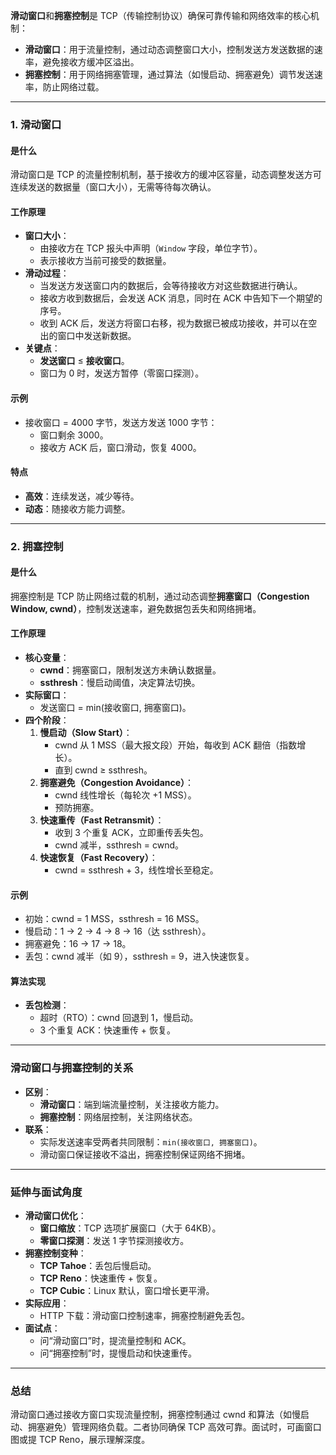 
**滑动窗口**和**拥塞控制**是 TCP（传输控制协议）确保可靠传输和网络效率的核心机制：
- **滑动窗口**：用于流量控制，通过动态调整窗口大小，控制发送方发送数据的速率，避免接收方缓冲区溢出。
- **拥塞控制**：用于网络拥塞管理，通过算法（如慢启动、拥塞避免）调节发送速率，防止网络过载。

---

### 1. 滑动窗口
#### 是什么
滑动窗口是 TCP 的流量控制机制，基于接收方的缓冲区容量，动态调整发送方可连续发送的数据量（窗口大小），无需等待每次确认。

#### 工作原理
- **窗口大小**：
  - 由接收方在 TCP 报头中声明（`Window` 字段，单位字节）。
  - 表示接收方当前可接受的数据量。
- **滑动过程**：
	- 当发送方发送窗口内的数据后，会等待接收方对这些数据进行确认。
	- 接收方收到数据后，会发送 ACK 消息，同时在 ACK 中告知下一个期望的序号。
	- 收到 ACK 后，发送方将窗口右移，视为数据已被成功接收，并可以在空出的窗口中发送新数据。
- **关键点**：
  - **发送窗口** ≤ **接收窗口**。
  - 窗口为 0 时，发送方暂停（零窗口探测）。

#### 示例
- 接收窗口 = 4000 字节，发送方发送 1000 字节：
  - 窗口剩余 3000。
  - 接收方 ACK 后，窗口滑动，恢复 4000。

#### 特点
- **高效**：连续发送，减少等待。
- **动态**：随接收方能力调整。

---

### 2. 拥塞控制
#### 是什么
拥塞控制是 TCP 防止网络过载的机制，通过动态调整**拥塞窗口（Congestion Window, cwnd）**，控制发送速率，避免数据包丢失和网络拥堵。

#### 工作原理
- **核心变量**：
  - **cwnd**：拥塞窗口，限制发送方未确认数据量。
  - **ssthresh**：慢启动阈值，决定算法切换。
- **实际窗口**：
  - 发送窗口 = min(接收窗口, 拥塞窗口)。
- **四个阶段**：
  1. **慢启动（Slow Start）**：
     - cwnd 从 1 MSS（最大报文段）开始，每收到 ACK 翻倍（指数增长）。
     - 直到 cwnd ≥ ssthresh。
  2. **拥塞避免（Congestion Avoidance）**：
     - cwnd 线性增长（每轮次 +1 MSS）。
     - 预防拥塞。
  3. **快速重传（Fast Retransmit）**：
     - 收到 3 个重复 ACK，立即重传丢失包。
     - cwnd 减半，ssthresh = cwnd。
  4. **快速恢复（Fast Recovery）**：
     - cwnd = ssthresh + 3，线性增长至稳定。

#### 示例
- 初始：cwnd = 1 MSS，ssthresh = 16 MSS。
- 慢启动：1 -> 2 -> 4 -> 8 -> 16（达 ssthresh）。
- 拥塞避免：16 -> 17 -> 18。
- 丢包：cwnd 减半（如 9），ssthresh = 9，进入快速恢复。

#### 算法实现
- **丢包检测**：
  - 超时（RTO）：cwnd 回退到 1，慢启动。
  - 3 个重复 ACK：快速重传 + 恢复。

---

### 滑动窗口与拥塞控制的关系
- **区别**：
  - **滑动窗口**：端到端流量控制，关注接收方能力。
  - **拥塞控制**：网络层控制，关注网络状态。
- **联系**：
  - 实际发送速率受两者共同限制：`min(接收窗口, 拥塞窗口)`。
  - 滑动窗口保证接收不溢出，拥塞控制保证网络不拥堵。

---

### 延伸与面试角度
- **滑动窗口优化**：
  - **窗口缩放**：TCP 选项扩展窗口（大于 64KB）。
  - **零窗口探测**：发送 1 字节探测接收方。
- **拥塞控制变种**：
  - **TCP Tahoe**：丢包后慢启动。
  - **TCP Reno**：快速重传 + 恢复。
  - **TCP Cubic**：Linux 默认，窗口增长更平滑。
- **实际应用**：
  - HTTP 下载：滑动窗口控制速率，拥塞控制避免丢包。
- **面试点**：
  - 问“滑动窗口”时，提流量控制和 ACK。
  - 问“拥塞控制”时，提慢启动和快速重传。

---

### 总结
滑动窗口通过接收方窗口实现流量控制，拥塞控制通过 cwnd 和算法（如慢启动、拥塞避免）管理网络负载。二者协同确保 TCP 高效可靠。面试时，可画窗口图或提 TCP Reno，展示理解深度。